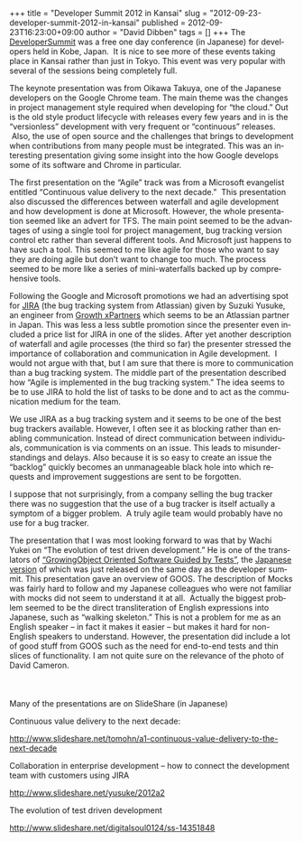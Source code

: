 +++
title = "Developer Summit 2012 in Kansai"
slug = "2012-09-23-developer-summit-2012-in-kansai"
published = 2012-09-23T16:23:00+09:00
author = "David Dibben"
tags = []
+++
<span lang="EN-US">The
[DeveloperSummit](http://codezine.jp/devsumi/2012/kansai)</span><span
lang="EN-US"> was a free one day conference (in Japanese) for developers
held in Kobe, Japan.  It is nice to see more of these events taking
place in Kansai rather than just in Tokyo. This event was very popular
with several of the sessions being completely full.</span>

<span lang="EN-US">  
</span>

<span lang="EN-US">The keynote presentation was from Oikawa Takuya, one
of the Japanese developers on the Google Chrome team. The main theme was
the changes in project management style required when developing for
“the cloud.” Out is the old style product lifecycle with releases every
few years and in is the “versionless” development with very frequent or
“continuous” releases.  Also, the use of open source and the challenges
that brings to development when contributions from many people must be
integrated. This was an interesting presentation giving some insight
into the how Google develops some of its software and Chrome in
particular.</span>

<span lang="EN-US">  
</span>

<span lang="EN-US">The first presentation on the “Agile” track was from
a Microsoft evangelist entitled “Continuous value delivery to the next
decade.”  This presentation also discussed the differences between
waterfall and agile development and how development is done at
Microsoft. However, the whole presentation seemed like an advert for
TFS. The main point seemed to be the advantages of using a single tool
for project management, bug tracking version control etc rather than
several different tools. And Microsoft just happens to have such a tool.
This seemed to me like agile for those who want to say they are doing
agile but don’t want to change too much. The process seemed to be more
like a series of mini-waterfalls backed up by comprehensive tools.
</span>

<span lang="EN-US">  
</span>

<span lang="EN-US">Following the Google and Microsoft promotions we had
an advertising spot for
[JIRA](http://www.atlassian.com/software/jira/overview) (the bug
tracking system from Atlassian) given by Suzuki Yusuke, an engineer from
[Growth xPartners](http://www.gxp.co.jp/)</span><span
lang="EN-US"> which seems to be an Atlassian partner in Japan. This was
less a less subtle promotion since the presenter even included a price
list for JIRA in one of the slides. After yet another description of
waterfall and agile processes (the third so far) the presenter stressed
the importance of collaboration and communication in Agile development.
 I would not argue with that, but I am sure that there is more to
communication than a bug tracking system. The middle part of the
presentation described how “Agile is implemented in the bug tracking
system.” The idea seems to be to use JIRA to hold the list of tasks to
be done and to act as the communication medium for the team. </span>

<span lang="EN-US">  
</span>

<span lang="EN-US">We use JIRA as a bug tracking system and it seems to
be one of the best bug trackers available. However, I often see it as
blocking rather than enabling communication. Instead of direct
communication between individuals, communication is via comments on an
issue. This leads to misunderstandings and delays. Also because it is so
easy to create an issue the “backlog” quickly becomes an unmanageable
black hole into which requests and improvement suggestions are sent to
be forgotten. </span>

<span lang="EN-US">  
</span>

<span lang="EN-US">I suppose that not surprisingly, from a company
selling the bug tracker there was no suggestion that the use of a bug
tracker is itself actually a symptom of a bigger problem.  A truly agile
team would probably have no use for a bug tracker.</span>

  

<span lang="EN-US">The presentation that I was most looking forward to
was that by Wachi Yukei on “The evolution of test driven development.”
He is one of the translators of [“GrowingObject Oriented Software Guided
by Tests”](http://amzn.com/0321503627), the [Japanese
version](http://www.amazon.co.jp/dp/4798124583) of which was just
released on the same day as the developer summit. This presentation gave
an overview of GOOS. The description of Mocks was fairly hard to follow
and my Japanese colleagues who were not familiar with mocks did not seem
to understand it at all.  Actually the biggest problem seemed to be the
direct transliteration of English expressions into Japanese, such as
“walking skeleton.” This is not a problem for me as an English speaker –
in fact it makes it easier – but makes it hard for non-English speakers
to understand. However, the presentation did include a lot of good stuff
from GOOS such as the need for end-to-end tests and thin slices of
functionality. I am not quite sure on the relevance of the photo of
David Cameron.</span>

<span lang="EN-US">  
</span>

  

  

<span
style="color: #333333; font-family: &quot;Arial&quot;,&quot;sans-serif&quot;; font-size: 15.0pt;">  
</span>

<span lang="EN-US">Many of the presentations are on SlideShare (in
Japanese)</span>

<span lang="EN-US">  
</span>

<span lang="EN-US">Continuous value delivery to the next decade:</span>

<http://www.slideshare.net/tomohn/a1-continuous-value-delivery-to-the-next-decade>

  

Collaboration in enterprise development – how to connect the development
team with customers using JIRA

<http://www.slideshare.net/yusuke/2012a2>

<span lang="EN-US">  
</span>

<span lang="EN-US">The evolution of test driven development</span>

<http://www.slideshare.net/digitalsoul0124/ss-14351848>
